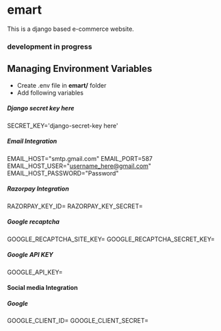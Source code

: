 # emart
This is a django based e-commerce website.

### development in progress

## Managing Environment Variables
* Create .env file in **emart/** folder
* Add following variables

##### Django secret key here
SECRET_KEY='django-secret-key here'

##### Email Integration
EMAIL_HOST="smtp.gmail.com"
EMAIL_PORT=587
EMAIL_HOST_USER="username_here@gmail.com"
EMAIL_HOST_PASSWORD="Password"

##### Razorpay Integration
RAZORPAY_KEY_ID=
RAZORPAY_KEY_SECRET=

##### Google recaptcha
GOOGLE_RECAPTCHA_SITE_KEY=
GOOGLE_RECAPTCHA_SECRET_KEY=

##### Google API KEY
GOOGLE_API_KEY=

#### Social media Integration
##### Google
GOOGLE_CLIENT_ID=
GOOGLE_CLIENT_SECRET=